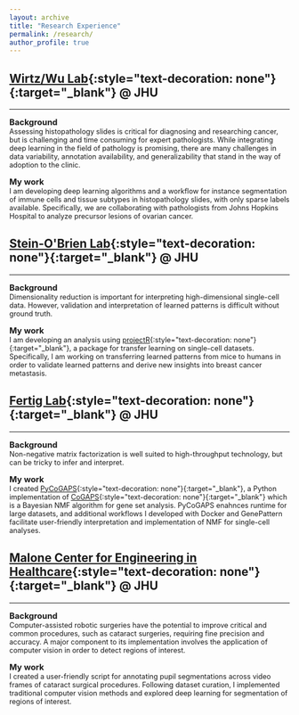 ```yaml
---
layout: archive
title: "Research Experience"
permalink: /research/
author_profile: true
---
```



## [Wirtz/Wu Lab](https://wirtzlab.johnshopkins.edu/){:style="text-decoration: none"}{:target="_blank"} @ JHU 
---

<span style="font-size:1.05em;">**Background**</span>  
<span style="font-size:0.9em;"> 
Assessing histopathology slides is critical for diagnosing and researching cancer, but is challenging and time consuming for expert pathologists. While integrating deep learning in the field of pathology is promising, there are many challenges in data variability, annotation availability, and generalizability that stand in the way of adoption to the clinic.  
  
<span style="font-size:1.05em;">**My work**</span>  
<span style="font-size:0.9em;">
I am developing deep learning algorithms and a workflow for instance segmentation of immune cells and tissue subtypes in histopathology slides, with only sparse labels available. Specifically, we are collaborating with pathologists from Johns Hopkins Hospital to analyze precursor lesions of ovarian cancer.  


## [Stein-O'Brien Lab](http://www.steinobrienlab.org/){:style="text-decoration: none"}{:target="_blank"} @ JHU 
---

<span style="font-size:1.05em;">**Background**</span>  
<span style="font-size:0.9em;"> 
Dimensionality reduction is important for interpreting high-dimensional single-cell data. However, validation and interpretation of learned patterns is difficult without ground truth.  

<span style="font-size:1.05em;">**My work**</span>  
<span style="font-size:0.9em;">
I am developing an analysis using [projectR](https://pubmed.ncbi.nlm.nih.gov/32167521/){:style="text-decoration: none"}{:target="_blank"}, a package for transfer learning on single-cell datasets. Specifically, I am working on transferring learned patterns from mice to humans in order to validate learned patterns and derive new insights into breast cancer metastasis. 


## [Fertig Lab](https://fertiglab.com/){:style="text-decoration: none"}{:target="_blank"} @ JHU 
---
 
<span style="font-size:1.05em;">**Background**</span>  
<span style="font-size:0.9em;"> 
Non-negative matrix factorization is well suited to high-throughput technology, but can be tricky to infer and interpret.  
  
<span style="font-size:1.05em;">**My work**</span>  
<span style="font-size:0.9em;">
I created [PyCoGAPS](https://www.biorxiv.org/content/10.1101/2022.07.09.499398v1){:style="text-decoration: none"}{:target="_blank"}, a Python implementation of [CoGAPS](https://bmcbioinformatics.biomedcentral.com/articles/10.1186/s12859-020-03796-9){:style="text-decoration: none"}{:target="_blank"} which is a Bayesian NMF algorithm for gene set analysis. PyCoGAPS enahnces runtime for large datasets, and additional workflows I developed with Docker and GenePattern facilitate user-friendly interpretation and implementation of NMF for single-cell analyses. 


## [Malone Center for Engineering in Healthcare](https://malonecenter.jhu.edu/){:style="text-decoration: none"}{:target="_blank"} @ JHU 
---

<span style="font-size:1.05em;">**Background**</span>  
<span style="font-size:0.9em;"> 
Computer-assisted robotic surgeries have the potential to improve critical and common procedures, such as cataract surgeries, requiring fine precision and accuracy. A major component to its implementation involves the application of computer vision in order to detect regions of interest.  
  
<span style="font-size:1.05em;">**My work**</span>  
<span style="font-size:0.9em;">
I created a user-friendly script for annotating pupil segmentations across video frames of cataract surgical procedures. Following dataset curation, I implemented traditional computer vision methods and explored deep learning for segmentation of regions of interest.  
